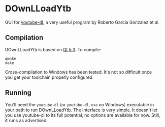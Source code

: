 DOwnLLoadYtb
============

GUI for [youtube-dl](http://rg3.github.io/youtube-dl/), a very useful program by Roberto García Gonzalez et al.

Compilation
-----------

DOwnLLoadYtb is based on [Qt 5.3](http://qt-project.org). To compile:

    qmake
    make
  
Cross-compilation to Windows has been tested. It's not so difficult once you get your toolchain properly configured.

Running
-------

You'll need the `youtube-dl` (or `youtube-dl.exe` on Windows) executable in your path to run DOwnLLoadYtb. The interface is very simple.
It doesn't let you use youtube-dl to its full potential, no options are available for now. Still, it runs
as advertised.

